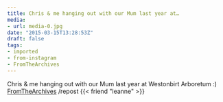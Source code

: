 ```yaml
---
title: Chris & me hanging out with our Mum last year at…
media:
- url: media-0.jpg
date: "2015-03-15T13:28:53Z"
draft: false
tags:
- imported
- from-instagram
- FromTheArchives
---
```

Chris & me hanging out with our Mum last year at Westonbirt Arboretum :\) [FromTheArchives](/tags/fromthearchives) /repost {{< friend "leanne" >}}
